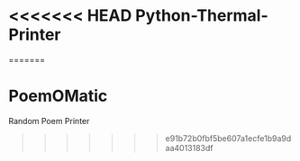 <<<<<<< HEAD
Python-Thermal-Printer
======================
=======
# PoemOMatic
Random Poem Printer 
>>>>>>> e91b72b0fbf5be607a1ecfe1b9a9daa4013183df
